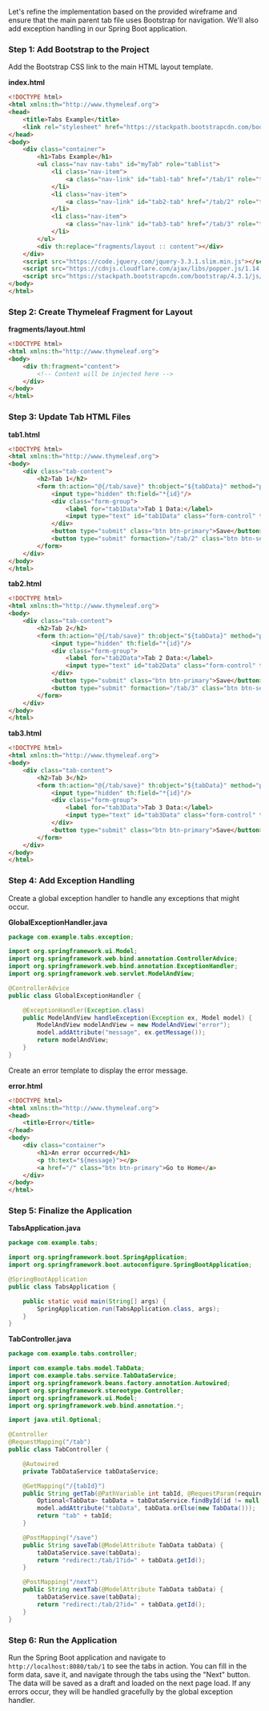 Let's refine the implementation based on the provided wireframe and ensure that the main parent tab file uses Bootstrap for navigation. We'll also add exception handling in our Spring Boot application.

### Step 1: Add Bootstrap to the Project

Add the Bootstrap CSS link to the main HTML layout template.

**index.html**
```html
<!DOCTYPE html>
<html xmlns:th="http://www.thymeleaf.org">
<head>
    <title>Tabs Example</title>
    <link rel="stylesheet" href="https://stackpath.bootstrapcdn.com/bootstrap/4.3.1/css/bootstrap.min.css">
</head>
<body>
    <div class="container">
        <h1>Tabs Example</h1>
        <ul class="nav nav-tabs" id="myTab" role="tablist">
            <li class="nav-item">
                <a class="nav-link" id="tab1-tab" href="/tab/1" role="tab">Tab 1</a>
            </li>
            <li class="nav-item">
                <a class="nav-link" id="tab2-tab" href="/tab/2" role="tab">Tab 2</a>
            </li>
            <li class="nav-item">
                <a class="nav-link" id="tab3-tab" href="/tab/3" role="tab">Tab 3</a>
            </li>
        </ul>
        <div th:replace="fragments/layout :: content"></div>
    </div>
    <script src="https://code.jquery.com/jquery-3.3.1.slim.min.js"></script>
    <script src="https://cdnjs.cloudflare.com/ajax/libs/popper.js/1.14.7/umd/popper.min.js"></script>
    <script src="https://stackpath.bootstrapcdn.com/bootstrap/4.3.1/js/bootstrap.min.js"></script>
</body>
</html>
```

### Step 2: Create Thymeleaf Fragment for Layout

**fragments/layout.html**
```html
<!DOCTYPE html>
<html xmlns:th="http://www.thymeleaf.org">
<body>
    <div th:fragment="content">
        <!-- Content will be injected here -->
    </div>
</body>
</html>
```

### Step 3: Update Tab HTML Files

**tab1.html**
```html
<!DOCTYPE html>
<html xmlns:th="http://www.thymeleaf.org">
<body>
    <div class="tab-content">
        <h2>Tab 1</h2>
        <form th:action="@{/tab/save}" th:object="${tabData}" method="post">
            <input type="hidden" th:field="*{id}"/>
            <div class="form-group">
                <label for="tab1Data">Tab 1 Data:</label>
                <input type="text" id="tab1Data" class="form-control" th:field="*{tab1Data}" required/>
            </div>
            <button type="submit" class="btn btn-primary">Save</button>
            <button type="submit" formaction="/tab/2" class="btn btn-secondary">Next</button>
        </form>
    </div>
</body>
</html>
```

**tab2.html**
```html
<!DOCTYPE html>
<html xmlns:th="http://www.thymeleaf.org">
<body>
    <div class="tab-content">
        <h2>Tab 2</h2>
        <form th:action="@{/tab/save}" th:object="${tabData}" method="post">
            <input type="hidden" th:field="*{id}"/>
            <div class="form-group">
                <label for="tab2Data">Tab 2 Data:</label>
                <input type="text" id="tab2Data" class="form-control" th:field="*{tab2Data}" required/>
            </div>
            <button type="submit" class="btn btn-primary">Save</button>
            <button type="submit" formaction="/tab/3" class="btn btn-secondary">Next</button>
        </form>
    </div>
</body>
</html>
```

**tab3.html**
```html
<!DOCTYPE html>
<html xmlns:th="http://www.thymeleaf.org">
<body>
    <div class="tab-content">
        <h2>Tab 3</h2>
        <form th:action="@{/tab/save}" th:object="${tabData}" method="post">
            <input type="hidden" th:field="*{id}"/>
            <div class="form-group">
                <label for="tab3Data">Tab 3 Data:</label>
                <input type="text" id="tab3Data" class="form-control" th:field="*{tab3Data}" required/>
            </div>
            <button type="submit" class="btn btn-primary">Save</button>
        </form>
    </div>
</body>
</html>
```

### Step 4: Add Exception Handling

Create a global exception handler to handle any exceptions that might occur.

**GlobalExceptionHandler.java**
```java
package com.example.tabs.exception;

import org.springframework.ui.Model;
import org.springframework.web.bind.annotation.ControllerAdvice;
import org.springframework.web.bind.annotation.ExceptionHandler;
import org.springframework.web.servlet.ModelAndView;

@ControllerAdvice
public class GlobalExceptionHandler {

    @ExceptionHandler(Exception.class)
    public ModelAndView handleException(Exception ex, Model model) {
        ModelAndView modelAndView = new ModelAndView("error");
        model.addAttribute("message", ex.getMessage());
        return modelAndView;
    }
}
```

Create an error template to display the error message.

**error.html**
```html
<!DOCTYPE html>
<html xmlns:th="http://www.thymeleaf.org">
<head>
    <title>Error</title>
</head>
<body>
    <div class="container">
        <h1>An error occurred</h1>
        <p th:text="${message}"></p>
        <a href="/" class="btn btn-primary">Go to Home</a>
    </div>
</body>
</html>
```

### Step 5: Finalize the Application

**TabsApplication.java**
```java
package com.example.tabs;

import org.springframework.boot.SpringApplication;
import org.springframework.boot.autoconfigure.SpringBootApplication;

@SpringBootApplication
public class TabsApplication {

    public static void main(String[] args) {
        SpringApplication.run(TabsApplication.class, args);
    }
}
```

**TabController.java**
```java
package com.example.tabs.controller;

import com.example.tabs.model.TabData;
import com.example.tabs.service.TabDataService;
import org.springframework.beans.factory.annotation.Autowired;
import org.springframework.stereotype.Controller;
import org.springframework.ui.Model;
import org.springframework.web.bind.annotation.*;

import java.util.Optional;

@Controller
@RequestMapping("/tab")
public class TabController {

    @Autowired
    private TabDataService tabDataService;

    @GetMapping("/{tabId}")
    public String getTab(@PathVariable int tabId, @RequestParam(required = false) Long id, Model model) {
        Optional<TabData> tabData = tabDataService.findById(id != null ? id : 1L);
        model.addAttribute("tabData", tabData.orElse(new TabData()));
        return "tab" + tabId;
    }

    @PostMapping("/save")
    public String saveTab(@ModelAttribute TabData tabData) {
        tabDataService.save(tabData);
        return "redirect:/tab/1?id=" + tabData.getId();
    }

    @PostMapping("/next")
    public String nextTab(@ModelAttribute TabData tabData) {
        tabDataService.save(tabData);
        return "redirect:/tab/2?id=" + tabData.getId();
    }
}
```

### Step 6: Run the Application

Run the Spring Boot application and navigate to `http://localhost:8080/tab/1` to see the tabs in action. You can fill in the form data, save it, and navigate through the tabs using the "Next" button. The data will be saved as a draft and loaded on the next page load. If any errors occur, they will be handled gracefully by the global exception handler.
